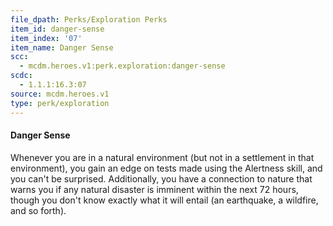 ```yaml
---
file_dpath: Perks/Exploration Perks
item_id: danger-sense
item_index: '07'
item_name: Danger Sense
scc:
  - mcdm.heroes.v1:perk.exploration:danger-sense
scdc:
  - 1.1.1:16.3:07
source: mcdm.heroes.v1
type: perk/exploration
---
```


#### Danger Sense

Whenever you are in a natural environment (but not in a settlement in that environment), you gain an edge on tests made using the Alertness skill, and you can't be surprised. Additionally, you have a connection to nature that warns you if any natural disaster is imminent within the next 72 hours, though you don't know exactly what it will entail (an earthquake, a wildfire, and so forth).
